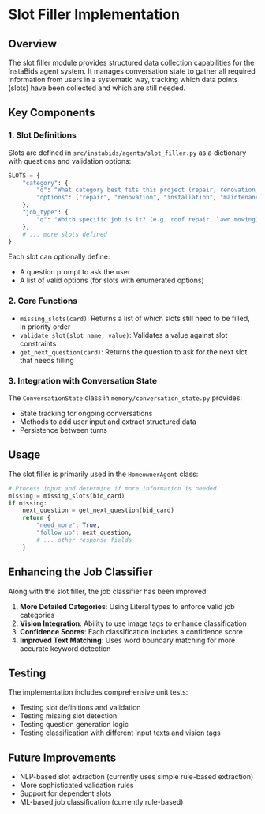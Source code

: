 # Slot Filler Implementation

## Overview

The slot filler module provides structured data collection capabilities for the InstaBids agent system. It manages conversation state to gather all required information from users in a systematic way, tracking which data points (slots) have been collected and which are still needed.

## Key Components

### 1. Slot Definitions

Slots are defined in `src/instabids/agents/slot_filler.py` as a dictionary with questions and validation options:

```python
SLOTS = {
    "category": {
        "q": "What category best fits this project (repair, renovation, installation, maintenance, construction, other)?",
        "options": ["repair", "renovation", "installation", "maintenance", "construction", "other"]
    },
    "job_type": {
        "q": "Which specific job is it? (e.g. roof repair, lawn mowing)"
    },
    # ... more slots defined
}
```

Each slot can optionally define:
- A question prompt to ask the user
- A list of valid options (for slots with enumerated options)

### 2. Core Functions

- `missing_slots(card)`: Returns a list of which slots still need to be filled, in priority order
- `validate_slot(slot_name, value)`: Validates a value against slot constraints
- `get_next_question(card)`: Returns the question to ask for the next slot that needs filling

### 3. Integration with Conversation State

The `ConversationState` class in `memory/conversation_state.py` provides:
- State tracking for ongoing conversations
- Methods to add user input and extract structured data
- Persistence between turns

## Usage

The slot filler is primarily used in the `HomeownerAgent` class:

```python
# Process input and determine if more information is needed
missing = missing_slots(bid_card)
if missing:
    next_question = get_next_question(bid_card)
    return {
        "need_more": True, 
        "follow_up": next_question,
        # ... other response fields
    }
```

## Enhancing the Job Classifier

Along with the slot filler, the job classifier has been improved:

1. **More Detailed Categories**: Using Literal types to enforce valid job categories
2. **Vision Integration**: Ability to use image tags to enhance classification
3. **Confidence Scores**: Each classification includes a confidence score
4. **Improved Text Matching**: Uses word boundary matching for more accurate keyword detection

## Testing

The implementation includes comprehensive unit tests:

- Testing slot definitions and validation
- Testing missing slot detection
- Testing question generation logic
- Testing classification with different input texts and vision tags

## Future Improvements

- NLP-based slot extraction (currently uses simple rule-based extraction)
- More sophisticated validation rules
- Support for dependent slots
- ML-based job classification (currently rule-based)